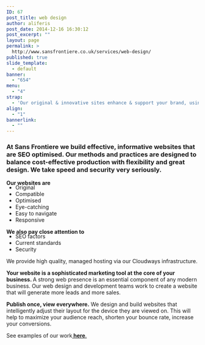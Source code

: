```yaml
---
ID: 67
post_title: web design
author: aliferis
post_date: 2014-12-16 16:30:12
post_excerpt: ""
layout: page
permalink: >
  http://www.sansfrontiere.co.uk/services/web-design/
published: true
slide_template:
  - default
banner:
  - "654"
menu:
  - "4"
strap:
  - 'Our original & innovative sites enhance & support your brand, using cutting edge technology.'
align:
  - "1"
bannerlink:
  - ""
---
```

<h3>At Sans Frontiere we build effective, informative websites that are SEO optimised. Our methods and practices are designed to balance cost-effective production with flexibility and great design. We take speed and security very seriously.</h3>
<strong>Our websites are
</strong>
<ul style="margin-top: -5px;">
 	<li>Original</li>
 	<li>Compatible</li>
 	<li>Optimised</li>
 	<li>Eye-catching</li>
 	<li>Easy to navigate</li>
 	<li>Responsive</li>
</ul>
<strong>We also pay close attention to
</strong>
<ul style="margin-top: -5px;">
 	<li>SEO factors</li>
 	<li>Current standards</li>
 	<li>Security</li>
</ul>
We provide high quality, managed hosting via our Cloudways infrastructure.

<strong>Your website is a sophisticated marketing tool at the core of your business.
</strong>A strong web presence is an essential component of any modern business. Our web design and development teams work to create a website that will generate more leads and more sales.

<strong>Publish once, view everywhere.</strong>
We design and build websites that intelligently adjust their layout for the device they are viewed on. This will help to maximize your audience reach, shorten your bounce rate, increase your conversions.

See examples of our work<a title="Work" href="http://www.sansfrontiere.co.uk/work/"><strong> here</strong>.</a>